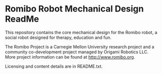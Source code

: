 # Romibo Robot Mechanical Design ReadMe

This repository contains the core mechanical design for the Romibo robot, a
social robot designed for therapy, education and fun.

The Romibo Project is a Carnegie Mellon University research project and a
community co-development project managed by Origami Robotics LLC.  More project
information can be found at http://www.romibo.org.

Licensing and content details are in README.txt.

